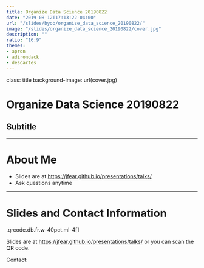 ```yaml
---
title: Organize Data Science 20190822
date: "2019-08-12T17:13:22-04:00"
url: "/slides/byob/organize_data_science_20190822/"
image: "/slides/organize_data_science_20190822/cover.jpg"
description: ""
ratio: "16:9"
themes:
- apron
- adirondack
- descartes
---
```

class: title
background-image: url(cover.jpg)

# Organize Data Science 20190822
## Subtitle

---
# About Me

- Slides are at https://jfear.github.io/presentations/talks/
- Ask questions anytime

---
# Slides and Contact Information

.qrcode.db.fr.w-40pct.ml-4[]

Slides are at https://jfear.github.io/presentations/talks/ or you can scan the QR code.

Contact:

